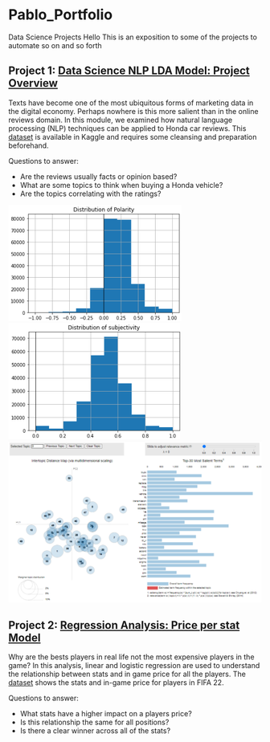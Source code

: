 # Pablo_Portfolio
Data Science Projects
Hello This is an exposition to some of the projects to automate so on and so forth


## Project 1: [Data Science NLP LDA Model: Project Overview](https://github.com/pescoto0325/Pablo_Portfolio/blob/main/NLP%20LDA%20Model)
Texts have become one of the most ubiquitous forms of marketing data in the digital economy. Perhaps nowhere is this more salient than in the online reviews domain. In this module, we examined how natural language processing (NLP) techniques can be applied to Honda car reviews. This [dataset](https://www.kaggle.com/datasets/ankkur13/edmundsconsumer-car-ratings-and-reviews) is available in Kaggle and requires some cleansing and preparation beforehand.

Questions to answer:
* Are the reviews usually facts or opinion based?
* What are some topics to think when buying a Honda vehicle?
* Are the topics correlating with the ratings?

![t](https://github.com/pescoto0325/Pablo_Portfolio/blob/main/Polarity.png)
![](https://github.com/pescoto0325/Pablo_Portfolio/blob/main/Subjectivity.png)
![](https://github.com/pescoto0325/Pablo_Portfolio/blob/main/LDA.png)


## Project 2: [Regression Analysis: Price per stat Model](https://github.com/pescoto0325/Pablo_Portfolio/blob/main/Price%20per%20stat%20Model)
Why are the bests players in real life not the most expensive players in the game?
In this analysis,  linear and logistic regression are used to understand the relationship between stats and in game price for all the players. The [dataset](https://www.kaggle.com/datasets/mohammedessam97/fifa-22-fut-players-dataset) shows the stats and in-game price for players in FIFA 22.

Questions to answer:
* What stats have a higher impact on a players price?
* Is this relationship the same for all positions?
* Is there a clear winner across all of the stats?
